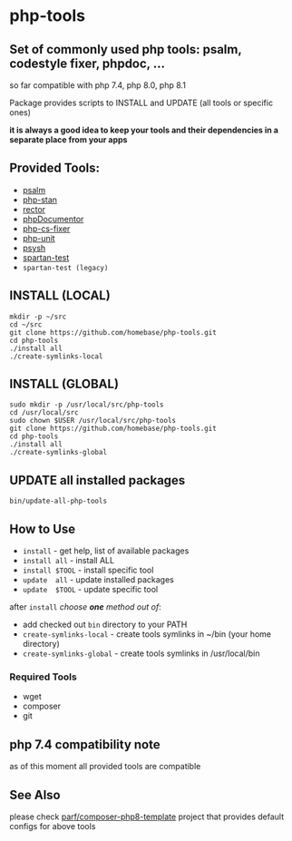 # php-tools

## Set of commonly used php tools: psalm, codestyle fixer, phpdoc, ...
so far compatible with php 7.4, php 8.0, php 8.1

Package provides scripts to INSTALL and UPDATE (all tools or specific ones)

**it is always a good idea to keep your tools and their dependencies in a separate place from your apps**

## Provided Tools:
* [psalm](https://psalm.dev/docs/annotating_code/supported_annotations/)
* [php-stan](https://phpstan.org/writing-php-code/phpdocs-basics)
* [rector](https://github.com/rectorphp/rector/blob/main/docs/rector_rules_overview.md)
* [phpDocumentor](https://docs.phpdoc.org/3.0/guide/guides/running-phpdocumentor.html#quickstart)
* [php-cs-fixer](https://mlocati.github.io/php-cs-fixer-configurator/#version:3.8)
* [php-unit](https://phpunit.readthedocs.io/en/9.5/writing-tests-for-phpunit.html)
* [psysh](https://developpaper.com/psysh-php-interactive-console/)
* [spartan-test](https://github.com/parf/spartan-test)
* `spartan-test (legacy)`

## INSTALL (LOCAL)
```
mkdir -p ~/src
cd ~/src
git clone https://github.com/homebase/php-tools.git
cd php-tools
./install all
./create-symlinks-local
```

## INSTALL (GLOBAL)
```
sudo mkdir -p /usr/local/src/php-tools
cd /usr/local/src
sudo chown $USER /usr/local/src/php-tools
git clone https://github.com/homebase/php-tools.git
cd php-tools
./install all
./create-symlinks-global
```


## UPDATE all installed packages
`bin/update-all-php-tools`

## How to Use
* `install`                 - get help, list of available packages
* `install all`             - install ALL
* `install $TOOL`           - install specific tool
* `update  all`             - update installed packages
* `update  $TOOL`           - update specific tool

after `install` *choose **one** method out of*:
* add checked out `bin` directory to your PATH
* `create-symlinks-local`   - create tools symlinks in ~/bin (your home directory)
* `create-symlinks-global`  - create tools symlinks in /usr/local/bin

### Required Tools
* wget
* composer
* git


## php 7.4 compatibility note
as of this moment all provided tools are compatible

## See Also
 please check [parf/composer-php8-template](https://github.com/parf/composer-php8-template) project that provides default configs for above tools
